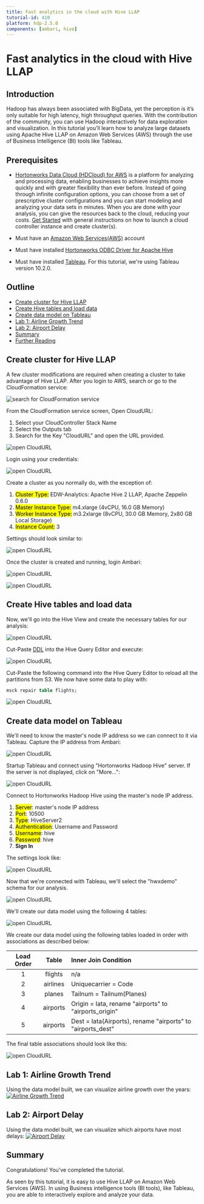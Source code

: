 ```yaml
---
title: Fast analytics in the cloud with Hive LLAP
tutorial-id: 410
platform: hdp-2.5.0
components: [ambari, hive]
---
```


# Fast analytics in the cloud with Hive LLAP

## Introduction

Hadoop has always been associated with BigData, yet the perception is it’s only suitable for high latency, high throughput queries. With the contribution of the community, you can use Hadoop interactively for data exploration and visualization.  In this tutorial you’ll learn how to analyze large datasets using Apache Hive LLAP on Amazon Web Services (AWS) through the use of Business Intelligence (BI) tools like Tableau.

## Prerequisites

-   [Hortonworks Data Cloud (HDCloud) for AWS](https://hortonworks.com/products/cloud/aws/) is a platform for analyzing and processing data, enabling businesses to achieve insights more quickly and with greater flexibility than ever before. Instead of going through infinite configuration options, you can choose from a set of prescriptive cluster configurations and you can start modeling and analyzing your data sets in minutes. When you are done with your analysis, you can give the resources back to the cloud, reducing your costs. [Get Started](http://hortonworks.github.io/hdp-aws/) with general instructions on how to launch a cloud controller instance and create cluster(s).

-   Must have an [Amazon Web Services(AWS)](https://aws.amazon.com/) account
-   Must have installed [Hortonworks ODBC Driver for Apache Hive](http://hortonworks.com/downloads/#addons)
-   Must have installed [Tableau](https://www.tableau.com/). For this tutorial, we're using Tableau version 10.2.0.

## Outline

-   [Create cluster for Hive LLAP](#create-cluster-for-hive-llap)
-   [Create Hive tables and load data](#create-hive-tables-and-load-data)
-   [Create data model on Tableau](#create-data-model-on-tableau)
-   [Lab 1: Airline Growth Trend](#lab-1-airline-growth-trend)
-   [Lab 2: Airport Delay](#lab-2-airport-delay)
-   [Summary](#summary)
-   [Further Reading](#further-reading)

## Create cluster for Hive LLAP

A few cluster modifications are required when creating a cluster to take advantage of Hive LLAP. After you login to AWS, search or go to the CloudFormation service:

![search for CloudFormation service](assets/cluster1.png)

From the CloudFormation service screen, Open CloudURL:
1. Select your CloudController Stack Name
2. Select the Outputs tab
3. Search for the Key "CloudURL" and open the URL provided.

![open CloudURL](assets/cluster2.png)

Login using your credentials:

![open CloudURL](assets/cluster3.png)

Create a cluster as you normally do, with the exception of:
1. <mark>Cluster Type:</mark> EDW-Analytics: Apache Hive 2 LLAP, Apache Zeppelin 0.6.0
2. <mark>Master Instance Type:</mark> m4.xlarge (4vCPU, 16.0 GB Memory)
3. <mark>Worker Instance Type:</mark> m3.2xlarge (8vCPU, 30.0 GB Memory, 2x80 GB Local Storage)
4. <mark>Instance Count:</mark> 3

Settings should look similar to:

![open CloudURL](assets/cluster4.png)

Once the cluster is created and running, login Ambari:

![open CloudURL](assets/cluster5.png)

![open CloudURL](assets/cluster6.png)

## Create Hive tables and load data
Now, we'll go into the Hive View and create the necessary tables for our analysis:

![open CloudURL](assets/hiveview1.png)

Cut-Paste [DDL](assets/hiveview-ddl.sql) into the Hive Query Editor and execute:

![open CloudURL](assets/hiveview2.png)

Cut-Paste the following command into the Hive Query Editor to reload all the partitions from S3. We now have some data to play with:

```sql
msck repair table flights;
```

![open CloudURL](assets/hiveview3.png)

## Create data model on Tableau

We'll need to know the master's node IP address so we can connect to it via Tableau. Capture the IP address from Ambari:

![open CloudURL](assets/tableau-ip.png)

Startup Tableau and connect using "Hortonworks Hadoop Hive" server. If the server is not displayed, click on "More...":

![open CloudURL](assets/tableau1.png)

Connect to Hortonworks Hadoop Hive using the master's node IP address.
1. <mark>Server</mark>: master's node IP address
2. <mark>Port</mark>: 10500
3. <mark>Type</mark>: HiveServer2
4. <mark>Authentication</mark>: Username and Password
3. <mark>Username</mark>: hive
3. <mark>Password</mark>: hive
5. **Sign In**

The settings look like:

![open CloudURL](assets/tableau2.png)

Now that we're connected with Tableau, we'll select the "hwxdemo" schema for our analysis.

![open CloudURL](assets/tableau3.png)

We'll create our data model using the following 4 tables:

![open CloudURL](assets/tableau4.png)

We create our data model using the following tables loaded in order with associations as described below:

| Load Order  | Table     | Inner Join Condition                                        |
| :---------: | :-------: | :---------------------------------------------------------- |
| 1           | flights   | n/a                                                         |
| 2           | airlines  | Uniquecarrier = Code                                        |
| 3           | planes    | Tailnum = Tailnum(Planes)                                   |
| 4           | airports  | Origin = Iata, rename "airports" to "airports_origin"       |
| 5           | airports  | Dest = Iata(Airports), rename "airports" to "airports_dest" |

The final table associations should look like this:

![open CloudURL](assets/tableau5.png)

## Lab 1: Airline Growth Trend

Using the data model built, we can visualize airline growth over the years:
[![Airline Growth Trend](assets/airline-growth.png)](https://www.youtube.com/embed/6ED4I2KME0w?start=847&end=984)

## Lab 2: Airport Delay

Using the data model built, we can visualize which airports have most delays:
[![Airport Delay](assets/airport-delay.png)](https://www.youtube.com/embed/6ED4I2KME0w?start=994&end=1373)

## Summary

Congratulations! You've completed the tutorial.

As seen by this tutorial, it is easy to use Hive LLAP on Amazon Web Services (AWS). In using Business intelligence tools (BI tools), like Tableau, you are able to interactively explore and analyze your data.
